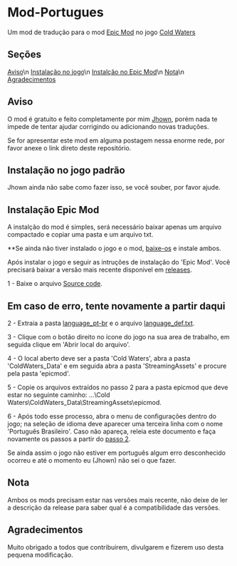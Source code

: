 # Mod-Portugues
 Um mod de tradução para o mod [Epic Mod](https://coldhunter.ru/en) no jogo [Cold Waters](https://store.steampowered.com/app/541210/Cold_Waters/)

## Seções

[Aviso](#aviso)\n
[Instalação no jogo](#instalação-no-jogo-padrão)\n
[Instalção no Epic Mod](#instalação-epic-mod)\n
[Nota](#nota)\n
[Agradecimentos](#agradecimentos)

## Aviso

O mod é gratuito e feito completamente por mim [Jhown](github.com/Jhown-glitch), porém nada te impede de tentar ajudar corrigindo ou adicionando novas traduções.

Se for apresentar este mod em alguma postagem nessa enorme rede, por favor anexe o link direto deste repositório.

## Instalação no jogo padrão

Jhown ainda não sabe como fazer isso, se você souber, por favor ajude.

## Instalação Epic Mod

A instalção do mod é simples, será necessário baixar apenas um arquivo compactado e copiar uma pasta e um arquivo txt.

**Se ainda não tiver instalado o jogo e o mod, [baixe-os](#mod-portugues) e instale ambos.

Após instalar o jogo e seguir as intruções de instalação do 'Epic Mod'. Você precisará baixar a versão mais recente disponivel em [releases](https://github.com/Jhown-glitch/Mod-Portugues/releases).

1 - Baixe o arquivo [Source code](https://github.com/Jhown-glitch/Mod-Portugues/releases/latest).

## Em caso de erro, tente novamente a partir daqui
2 - Extraia a pasta [language_pt-br](contribution/translation%20for%20epic%20mod/Português-pt-br/language_pt-br/) e o arquivo [language_def.txt](contribution/translation%20for%20epic%20mod/language_def.txt).

3 - Clique com o botão direito no ícone do jogo na sua area de trabalho, em seguida clique em 'Abrir local do arquivo'.

4 - O local aberto deve ser a pasta 'Cold Waters', abra a pasta 'ColdWaters_Data' e em seguida abra a pasta 'StreamingAssets' e procure pela pasta 'epicmod'.

5 - Copie os arquivos extraídos no passo 2 para a pasta epicmod que deve estar no seguinte caminho: ...\Cold Waters\ColdWaters_Data\StreamingAssets\epicmod.

6 - Após todo esse processo, abra o menu de configurações dentro do jogo; na seleção de idioma deve aparecer uma terceira linha com o nome 'Português Brasileiro'. Caso não apareça, releia este documento e faça novamente os passos a partir do [passo 2](#em-caso-de-erro-tente-novamente-a-partir-daqui).

Se ainda assim o jogo não estiver em português algum erro desconhecido ocorreu e até o momento eu (Jhown) não sei o que fazer.
## Nota

Ambos os mods precisam estar nas versões mais recente, não deixe de ler a descrição da release para saber qual é a compatibilidade das versões.

## Agradecimentos

Muito obrigado a todos que contribuirem, divulgarem e fizerem uso desta pequena modificação.


